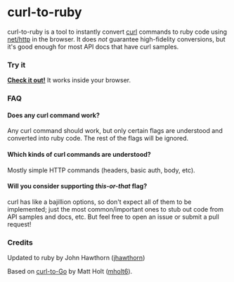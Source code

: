 curl-to-ruby
============

curl-to-ruby is a tool to instantly convert [curl](http://curl.haxx.se) commands to ruby code using [net/http](http://ruby-doc.org/stdlib-2.1.1/libdoc/net/http/rdoc/Net/HTTP.html) in the browser. It does *not* guarantee high-fidelity conversions, but it's good enough for most API docs that have curl samples.

### Try it

**[Check it out!](https://jhawthorn.github.io/curl-to-go)** It works inside your browser.


### FAQ

#### Does any curl command work?

Any curl command should work, but only certain flags are understood and converted into ruby code. The rest of the flags will be ignored.

#### Which kinds of curl commands are understood?

Mostly simple HTTP commands (headers, basic auth, body, etc).

#### Will you consider supporting *this-or-that* flag?

curl has like a bajillion options, so don't expect all of them to be implemented; just the most common/important ones to stub out code from API samples and docs, etc. But feel free to open an issue or submit a pull request!



### Credits

Updated to ruby by John Hawthorn ([jhawthorn](https://twitter.com/jhawthorn))

Based on [curl-to-Go](https://github.com/mholt/curl-to-go) by Matt Holt ([mholt6](https://twitter.com/mholt6)).
